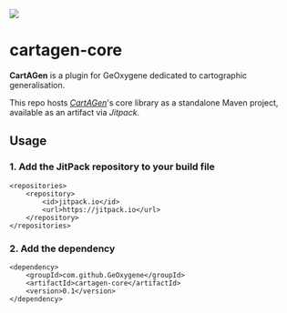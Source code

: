 [![](https://jitpack.io/v/GeOxygene/cartagen-core.svg)](https://jitpack.io/#GeOxygene/cartagen-core)

# cartagen-core

**CartAGen** is a plugin for GeOxygene dedicated to cartographic generalisation.

This repo hosts [*CartAGen*](https://github.com/IGNF/CartAGen)'s core library as a standalone Maven project, available as an artifact via *Jitpack*.

## Usage
### 1. Add the JitPack repository to your build file
```
<repositories>
    <repository>
        <id>jitpack.io</id>
        <url>https://jitpack.io</url>
    </repository>
</repositories>
```
### 2. Add the dependency
```
<dependency>
    <groupId>com.github.GeOxygene</groupId>
    <artifactId>cartagen-core</artifactId>
    <version>0.1</version>
</dependency>
```    